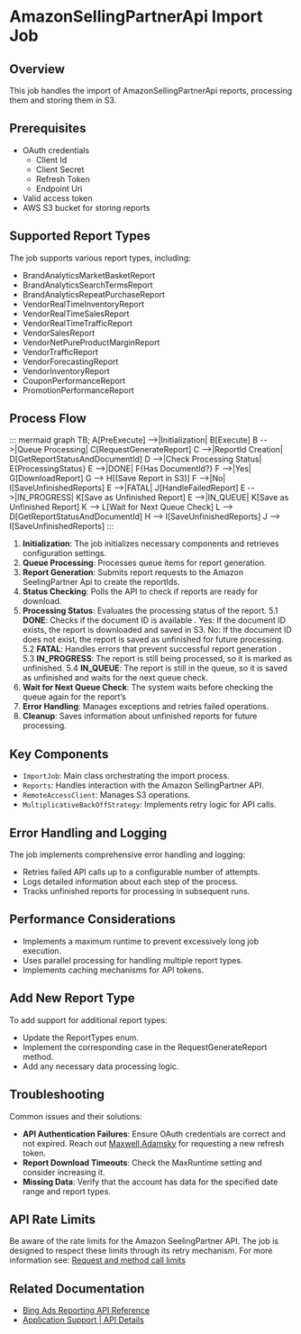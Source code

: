 ﻿# AmazonSellingPartnerApi Import Job

## Overview
This job handles the import of AmazonSellingPartnerApi reports, processing them and storing them in S3.

## Prerequisites

- OAuth credentials
  - Client Id
  - Client Secret
  - Refresh Token
  - Endpoint Uri
- Valid access token
- AWS S3 bucket for storing reports

## Supported Report Types
The job supports various report types, including:

- BrandAnalyticsMarketBasketReport
- BrandAnalyticsSearchTermsReport
- BrandAnalyticsRepeatPurchaseReport
- VendorRealTimeInventoryReport
- VendorRealTimeSalesReport
- VendorRealTimeTrafficReport
- VendorSalesReport
- VendorNetPureProductMarginReport
- VendorTrafficReport
- VendorForecastingReport
- VendorInventoryReport
- CouponPerformanceReport
- PromotionPerformanceReport

## Process Flow

::: mermaid
graph TB;
    A[PreExecute] -->|Initialization| B[Execute]
    B -->|Queue Processing| C[RequestGenerateReport]
    C -->|ReportId Creation| D[GetReportStatusAndDocumentId]
    D -->|Check Processing Status| E{ProcessingStatus}
    E -->|DONE| F{Has DocumentId?}
    F -->|Yes| G[DownloadReport]
    G --> H[(Save Report in S3)]
    F -->|No| I[SaveUnfinishedReports]
    E -->|FATAL| J[HandleFailedReport]
    E -->|IN_PROGRESS| K[Save as Unfinished Report]
    E -->|IN_QUEUE| K[Save as Unfinished Report]
    K --> L[Wait for Next Queue Check]
    L --> D[GetReportStatusAndDocumentId]
    H --> I[SaveUnfinishedReports]
    J --> I[SaveUnfinishedReports]
:::

1. **Initialization**: The job initializes necessary components and retrieves configuration settings.
2. **Queue Processing**: Processes queue items for report generation.
3. **Report Generation**: Submits report requests to the Amazon SeelingPartner Api to create the reportIds.
4. **Status Checking**: Polls the API to check if reports are ready for download.
5. **Processing Status**: Evaluates the processing status of the report.
   5.1 **DONE**: Checks if the document ID is available    .
          Yes: If the document ID exists, the report is downloaded and saved in S3.
          No: If the document ID does not exist, the report is saved as unfinished for future processing.
   5.2 **FATAL**: Handles errors that prevent successful report generation  .
   5.3 **IN_PROGRESS**: The report is still being processed, so it is marked as unfinished.
   5.4 **IN_QUEUE**: The report is still in the queue, so it is saved as unfinished and waits for the next queue check.
6. **Wait for Next Queue Check**: The system waits before checking the queue again for the report’s
7. **Error Handling**: Manages exceptions and retries failed operations.
8. **Cleanup**: Saves information about unfinished reports for future processing.

## Key Components

- `ImportJob`: Main class orchestrating the import process.
- `Reports`: Handles interaction with the Amazon SellingPartner API.
- `RemoteAccessClient`: Manages S3 operations.
- `MultiplicativeBackOffStrategy`: Implements retry logic for API calls.

## Error Handling and Logging

The job implements comprehensive error handling and logging:

* Retries failed API calls up to a configurable number of attempts.
* Logs detailed information about each step of the process.
* Tracks unfinished reports for processing in subsequent runs.

## Performance Considerations

* Implements a maximum runtime to prevent excessively long job execution.
* Uses parallel processing for handling multiple report types.
* Implements caching mechanisms for API tokens.


## Add New Report Type

To add support for additional report types:

* Update the ReportTypes enum.
* Implement the corresponding case in the RequestGenerateReport method.
* Add any necessary data processing logic.

## Troubleshooting

Common issues and their solutions:

* **API Authentication Failures**: Ensure OAuth credentials are correct and not expired. 
Reach out [Maxwell Adamsky](mailto:maxwell.adamsky@publicismedia.com) for requesting a new refresh token.
* **Report Download Timeouts**: Check the MaxRuntime setting and consider increasing it.
* **Missing Data**: Verify that the account has data for the specified date range and report types.

## API Rate Limits

Be aware of the rate limits for the Amazon SeelingPartner API. 
The job is designed to respect these limits through its retry mechanism.
For more information see: 
[Request and method call limits](https://developer-docs.amazon.com/sp-api/docs/strategies-to-optimize-rate-limits-for-your-application-workloads)

## Related Documentation

- [Bing Ads Reporting API Reference](https://developer-docs.amazon.com/sp-api/docs/report-type-values-analytics#market-basket-analysis-report)
- [Application Support | API Details](https://developer.amazonservices.com/support)